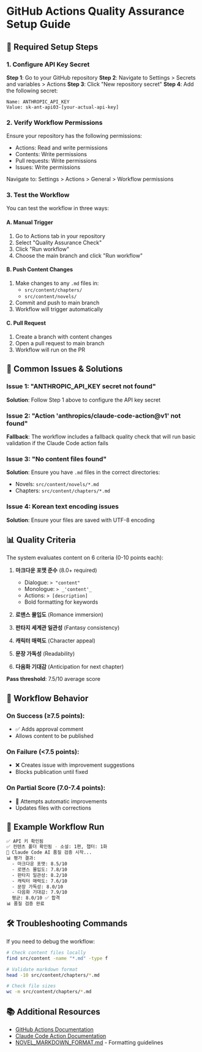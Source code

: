 # GitHub Actions Quality Assurance Setup Guide

## 🔧 Required Setup Steps

### 1. Configure API Key Secret

**Step 1**: Go to your GitHub repository
**Step 2**: Navigate to Settings > Secrets and variables > Actions
**Step 3**: Click "New repository secret"
**Step 4**: Add the following secret:

```
Name: ANTHROPIC_API_KEY
Value: sk-ant-api03-[your-actual-api-key]
```

### 2. Verify Workflow Permissions

Ensure your repository has the following permissions:
- Actions: Read and write permissions
- Contents: Write permissions  
- Pull requests: Write permissions
- Issues: Write permissions

Navigate to: Settings > Actions > General > Workflow permissions

### 3. Test the Workflow

You can test the workflow in three ways:

#### A. Manual Trigger
1. Go to Actions tab in your repository
2. Select "Quality Assurance Check"
3. Click "Run workflow"
4. Choose the main branch and click "Run workflow"

#### B. Push Content Changes
1. Make changes to any `.md` files in:
   - `src/content/chapters/`
   - `src/content/novels/`
2. Commit and push to main branch
3. Workflow will trigger automatically

#### C. Pull Request
1. Create a branch with content changes
2. Open a pull request to main branch
3. Workflow will run on the PR

## 🚨 Common Issues & Solutions

### Issue 1: "ANTHROPIC_API_KEY secret not found"
**Solution**: Follow Step 1 above to configure the API key secret

### Issue 2: "Action 'anthropics/claude-code-action@v1' not found"
**Fallback**: The workflow includes a fallback quality check that will run basic validation if the Claude Code action fails

### Issue 3: "No content files found"
**Solution**: Ensure you have `.md` files in the correct directories:
- Novels: `src/content/novels/*.md` 
- Chapters: `src/content/chapters/*.md`

### Issue 4: Korean text encoding issues
**Solution**: Ensure your files are saved with UTF-8 encoding

## 📊 Quality Criteria

The system evaluates content on 6 criteria (0-10 points each):

1. **마크다운 포맷 준수** (8.0+ required)
   - Dialogue: `> "content"`
   - Monologue: `> _'content'_`
   - Actions: `> [description]`
   - Bold formatting for keywords

2. **로맨스 몰입도** (Romance immersion)
3. **판타지 세계관 일관성** (Fantasy consistency)  
4. **캐릭터 매력도** (Character appeal)
5. **문장 가독성** (Readability)
6. **다음화 기대감** (Anticipation for next chapter)

**Pass threshold**: 7.5/10 average score

## 🔄 Workflow Behavior

### On Success (≥7.5 points):
- ✅ Adds approval comment
- Allows content to be published

### On Failure (<7.5 points):
- ❌ Creates issue with improvement suggestions
- Blocks publication until fixed

### On Partial Score (7.0-7.4 points):
- 🔄 Attempts automatic improvements
- Updates files with corrections

## 📝 Example Workflow Run

```bash
✅ API 키 확인됨
✅ 컨텐츠 폴더 확인됨 - 소설: 1편, 챕터: 1화
🤖 Claude Code AI 품질 검증 시작...
📊 평가 결과:
  - 마크다운 포맷: 8.5/10
  - 로맨스 몰입도: 7.8/10  
  - 판타지 일관성: 8.2/10
  - 캐릭터 매력도: 7.6/10
  - 문장 가독성: 8.0/10
  - 다음화 기대감: 7.9/10
  평균: 8.0/10 ✅ 합격
📊 품질 검증 완료
```

## 🛠️ Troubleshooting Commands

If you need to debug the workflow:

```bash
# Check content files locally
find src/content -name "*.md" -type f

# Validate markdown format
head -10 src/content/chapters/*.md

# Check file sizes
wc -m src/content/chapters/*.md
```

## 📚 Additional Resources

- [GitHub Actions Documentation](https://docs.github.com/en/actions)
- [Claude Code Action Documentation](https://github.com/anthropics/claude-code-action)
- [NOVEL_MARKDOWN_FORMAT.md](./NOVEL_MARKDOWN_FORMAT.md) - Formatting guidelines